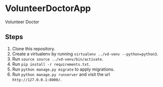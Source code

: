 # VolunteerDoctorApp

Volunteer Doctor

## Steps

1. Clone this repository.
2. Create a virtualenv by running `virtualenv ../vd-venv --python=python3`.
3. Run `source source ../vd-venv/bin/activate`.
4. Run `pip install -r requirements.txt`.
5. Run `python manage.py migrate` to apply migrations.
6. Run `python manage.py runserver` and visit the url `http://127.0.0.1:8000/`.
